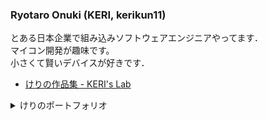 ### Ryotaro Onuki (KERI, kerikun11)

とある日本企業で組み込みソフトウェアエンジニアやってます．  
マイコン開発が趣味です。  
小さくて賢いデバイスが好きです．  

- [けりの作品集 - KERI's Lab](https://www.kerislab.jp/works/)

<details><summary>けりのポートフォリオ</summary><div>

---

### 技能

| スキル                                      | 概要 / 使用目的                        |
| ------------------------------------------- | -------------------------------------- |
| Linux (Manjaro, Ubuntu)                     | 開発環境構築                          |
| C/C++                                       | IoTデバイス開発，ロボット開発          |
| RTOS (FreeRTOS, mbed RTOS)                  | IoTデバイス開発，ロボット開発          |
| マイコン (ESP32, STM32, nRF5, PIC, Arduino) | IoTデバイス開発，ロボット開発          |
| EDA (KiCad)                                 | プリント基板設計                       |
| 3D CAD (Fusion 360)                         | マイクロマウス機体設計                 |
| 小型部品のはんだ付け                         | QFNパッケージ, 0201-inch 抵抗など      |
| Raspberry Pi                                | 自宅サーバー構築                       |
| MATLAB                                      | 制御シミュレーション，シンボリック計算 |
| Python3                                     | データの可視化                         |

---

### 制作物

| 年   | タイトル                                                                       | 概要                      |
| ---- | ------------------------------------------------------------------------------ | ------------------------- |
| 2015 | [Charge Station](https://www.kerislab.jp/posts/2015-02-16-charge-station-1-5/) | 電流計測機能付きUSB充電器 |
| 2016 | [IR-Station](https://github.com/kerikun11/IR-Station)                          | IoT 赤外線学習リモコン    |
| 2016 | [KERISE v1](https://www.kerislab.jp/posts/2016-11-21-micromouse2016/)          | マイクロマウス            |
| 2017 | [KERISE v3](https://www.kerislab.jp/posts/2017-11-22-micromouse2017/)          | マイクロマウス            |
| 2019 | [KERISE v4](https://www.kerislab.jp/posts/2019-12-04-micromouse2019/)          | マイクロマウス            |
| 2025 | [KERIgoKBD v1](https://www.kerislab.jp/posts/2025-03-20-kerigokbd-v1/)         | 人間工学自作キーボード     |

---

### 職歴

| 期間              | 会社名                     | 業務内容                 |
| ----------------- | -------------------------- | ------------------------ |
| 2014.03 - 2020.03 | 株式会社秋月電子通商       | 店舗スタッフ             |
| 2014.10 - 2020.03 | 株式会社Sassor             | 組み込みデバイス開発     |
| 2020.04 -         | ｿﾆｰｾﾐｺﾝﾀﾞｸﾀｿﾘｭｰｼｮﾝｽﾞ株式会社 | 組み込みソフトウェア開発 |

---

### 学歴

| 卒業年月 | 教育機関                                                        |
| -------- | --------------------------------------------------------------- |
| 2014.03  | 横浜市立横浜サイエンスフロンティア高等学校 理数科               |
| 2018.03  | 東京工業大学工学部制御システム工学科 学士（工学）               |
| 2020.03  | 東京工業大学工学院システム制御系システム制御コース 修士（工学） |

---

### 受賞歴

| 年月    | 内容                                                                         |
| ------- | ---------------------------------------------------------------------------- |
| 2016.11 | 第37回全日本マイクロマウス大会2016 クラシック競技フレッシュマンクラス 特別賞 |
| 2017.11 | 第38回全日本マイクロマウス大会2017 ハーフサイズ競技エキスパートクラス 特別賞 |
| 2019.12 | 第40回全日本マイクロマウス大会2019 マイクロマウス競技 特別賞                 |
| 2020.03 | 東京工業大学白星会システム制御コース最優秀論文発表賞                         |
| 2022.03 | 第42回全日本マイクロマウス大会2021 マイクロマウス競技 特別賞                 |

</div></details>
